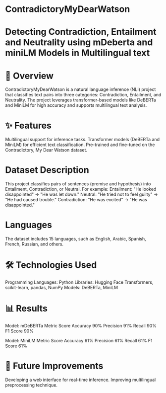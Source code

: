 # ContradictoryMyDearWatson
# Detecting Contradiction, Entailment and Neutrality using mDeberta and miniLM Models in Multilingual text 

# 📖 Overview
ContradictoryMyDearWatson is a natural language inference (NLI) project that classifies text pairs into three categories: Contradiction, Entailment, and Neutrality. 
The project leverages transformer-based models like DeBERTa and MiniLM for high accuracy and supports multilingual text analysis.

# ✨ Features
Multilingual support for inference tasks.
Transformer models (DeBERTa and MiniLM) for efficient text classification.
Pre-trained and fine-tuned on the Contradictory, My Dear Watson dataset.

# Dataset Description
This project classifies pairs of sentences (premise and hypothesis) into Entailment, Contradiction, or Neutral.
For example:
Entailment: "He looked disappointed" → "He was let down."
Neutral: "He tried not to feel guilty" → "He had caused trouble."
Contradiction: "He was excited" → "He was disappointed."
# Languages
The dataset includes 15 languages, such as English, Arabic, Spanish, French, Russian, and others.

# 🛠️ Technologies Used
Programming Languages: Python
Libraries: Hugging Face Transformers, scikit-learn, pandas, NumPy
Models: DeBERTa, MiniLM

# 📊 Results
Model: mDeBERTa
Metric	  Score
Accuracy	90%
Precision	91%
Recall	  90%
F1 Score	90%

Model: MiniLM
Metric	  Score
Accuracy	61%
Precision	61%
Recall	  61%
F1 Score	61%

# 📝 Future Improvements
Developing a web interface for real-time inference.
Improving multilingual preprocessing technique.
